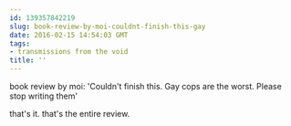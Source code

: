 ```yaml
---
id: 139357842219
slug: book-review-by-moi-couldnt-finish-this-gay
date: 2016-02-15 14:54:03 GMT
tags:
- transmissions from the void
title: ''
---
```


book review by moi: 'Couldn't finish this. Gay cops are the worst. Please stop writing them'

that's it. that's the entire review.